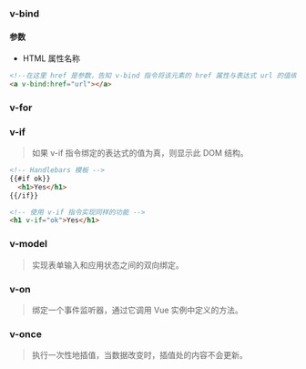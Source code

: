 ### v-bind
#### 参数
- HTML 属性名称
``` HTML
<!--在这里 href 是参数，告知 v-bind 指令将该元素的 href 属性与表达式 url 的值绑定。-->
<a v-bind:href="url"></a>
```

### v-for

### v-if
> 如果 v-if 指令绑定的表达式的值为真，则显示此 DOM 结构。
``` HTML
<!-- Handlebars 模板 -->
{{#if ok}}
  <h1>Yes</h1>
{{/if}}

<!-- 使用 v-if 指令实现同样的功能 -->
<h1 v-if="ok">Yes</h1>
```

### v-model
> 实现表单输入和应用状态之间的双向绑定。

### v-on
> 绑定一个事件监听器，通过它调用 Vue 实例中定义的方法。

### v-once
> 执行一次性地插值，当数据改变时，插值处的内容不会更新。